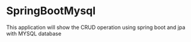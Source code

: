# SpringBootMysql
This application will show the CRUD operation using spring boot and jpa with MYSQL database
